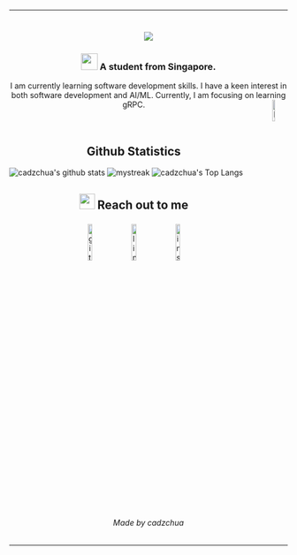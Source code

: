 <hr>
<h1 align="center">
    <img src="https://readme-typing-svg.herokuapp.com/?font=Righteous&size=35&center=true&vCenter=true&width=500&height=70&duration=4000&lines=Hello!!+👋;+I'm+Cadden!;" />
</h1>
<h3 align="center"><img src="https://emojis.slackmojis.com/emojis/images/1588315024/8823/hyperkitty.gif?1588315024" width="30" /> A student from Singapore.</h3>
<div align="center">
I am currently learning software development skills. I have a keen interest in both software development and AI/ML. Currently, I am focusing on learning gRPC. <img align="right" src="https://raw.githubusercontent.com/Tarikul-Islam-Anik/Animated-Fluent-Emojis/master/Emojis/Animals/Penguin.png" alt="Penguin" width="10%" />
</div>
<br />
<br />

<div align="center">

## Github Statistics

</div>

![cadzchua's github stats](https://github-stats-git-main-cadzchuas-projects.vercel.app/api?username=cadzchua&show_icons=true&theme=tokyonight)
<img src="https://github-readme-streak-stats.herokuapp.com/?user=cadzchua&theme=tokyonight" alt="mystreak"/>
![cadzchua's Top Langs](https://github-stats-git-main-cadzchuas-projects.vercel.app/api/top-langs/?username=cadzchua&theme=tokyonight&layout=compact)

<h2 align="center"><img src="https://emojis.slackmojis.com/emojis/images/1621024394/39092/cat-roll.gif?1621024394" width="28" /> Reach out to me</h2>

<p align="center">
	<a href="https://github.com/cadzchua"><img alt="github" width="13%" style="padding:5px" src="https://img.icons8.com/clouds/100/000000/github.png"/></a>
	<a href="https://www.linkedin.com/in/caddenchua/"><img alt="linkedin" width="13%" style="padding:5px" src="https://img.icons8.com/clouds/100/000000/linkedin.png"/></a>
	<a href="https://www.instagram.com/cadzchua/"><img alt="instagram" width="13%" style="padding:5px"src="https://img.icons8.com/clouds/100/000000/instagram.png"/></a>
</p>


<h6 align="center">Made by cadzchua</h6>

<hr>
